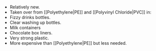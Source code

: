  - Relatively new.
 - Taken over from [[Polyethylene|PE]] and [[Polyvinyl Chloride|PVC]] in:
  - Fizzy drinks bottles.
  - Clear washing up bottles.
  - Milk containers
  - Chocolate box liners.
 - Very strong plastic.
 - More expensive than [[Polyethylene|PE]] but less needed.